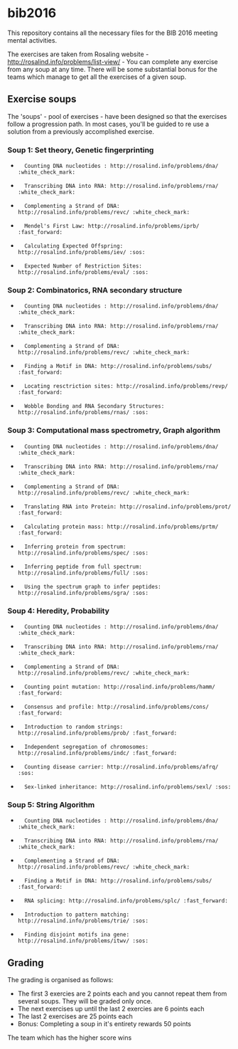 # bib2016
This repository contains all the necessary files for the BIB 2016 meeting mental activities.

The exercises are taken from Rosaling website - http://rosalind.info/problems/list-view/ - 
You can complete any exercise from any soup at any time. 
There will be some substantial bonus for the teams which manage to get all the exercises of a given soup.

## Exercise soups

The 'soups' - pool of exercises - have been designed so that the exercises follow a progression path. 
In most cases, you'll be guided to re use a solution from a previously accomplished exercise.

### Soup 1: Set theory, Genetic fingerprinting

-       Counting DNA nucleotides : http://rosalind.info/problems/dna/ :white_check_mark:
-       Transcribing DNA into RNA: http://rosalind.info/problems/rna/ :white_check_mark:
-       Complementing a Strand of DNA: http://rosalind.info/problems/revc/ :white_check_mark:
-       Mendel's First Law: http://rosalind.info/problems/iprb/ :fast_forward:
-       Calculating Expected Offspring: http://rosalind.info/problems/iev/ :sos:
-       Expected Number of Restriction Sites: http://rosalind.info/problems/eval/ :sos:

### Soup 2: Combinatorics, RNA secondary structure

-       Counting DNA nucleotides : http://rosalind.info/problems/dna/ :white_check_mark:
-       Transcribing DNA into RNA: http://rosalind.info/problems/rna/ :white_check_mark:
-       Complementing a Strand of DNA: http://rosalind.info/problems/revc/ :white_check_mark:
-       Finding a Motif in DNA: http://rosalind.info/problems/subs/ :fast_forward:
-       Locating resctriction sites: http://rosalind.info/problems/revp/ :fast_forward:
-       Wobble Bonding and RNA Secondary Structures: http://rosalind.info/problems/rnas/ :sos:

### Soup 3: Computational mass spectrometry, Graph algorithm

-       Counting DNA nucleotides : http://rosalind.info/problems/dna/ :white_check_mark:
-       Transcribing DNA into RNA: http://rosalind.info/problems/rna/ :white_check_mark:
-       Complementing a Strand of DNA: http://rosalind.info/problems/revc/ :white_check_mark:
-       Translating RNA into Protein: http://rosalind.info/problems/prot/ :fast_forward:
-       Calculating protein mass: http://rosalind.info/problems/prtm/ :fast_forward:
-       Inferring protein from spectrum: http://rosalind.info/problems/spec/ :sos:
-       Inferring peptide from full spectrum: http://rosalind.info/problems/full/ :sos:
-       Using the spectrum graph to infer peptides: http://rosalind.info/problems/sgra/ :sos:

### Soup 4: Heredity, Probability

-       Counting DNA nucleotides : http://rosalind.info/problems/dna/ :white_check_mark:
-       Transcribing DNA into RNA: http://rosalind.info/problems/rna/ :white_check_mark:
-       Complementing a Strand of DNA: http://rosalind.info/problems/revc/ :white_check_mark:
-       Counting point mutation: http://rosalind.info/problems/hamm/ :fast_forward:
-       Consensus and profile: http://rosalind.info/problems/cons/ :fast_forward:
-       Introduction to random strings: http://rosalind.info/problems/prob/ :fast_forward:
-       Independent segregation of chromosomes: http://rosalind.info/problems/indc/ :fast_forward:
-       Counting disease carrier: http://rosalind.info/problems/afrq/ :sos:
-       Sex-linked inheritance: http://rosalind.info/problems/sexl/ :sos:

### Soup 5: String Algorithm

-       Counting DNA nucleotides : http://rosalind.info/problems/dna/ :white_check_mark:
-       Transcribing DNA into RNA: http://rosalind.info/problems/rna/ :white_check_mark:
-       Complementing a Strand of DNA: http://rosalind.info/problems/revc/ :white_check_mark:
-       Finding a Motif in DNA: http://rosalind.info/problems/subs/ :fast_forward:
-       RNA splicing: http://rosalind.info/problems/splc/ :fast_forward:
-       Introduction to pattern matching: http://rosalind.info/problems/trie/ :sos:
-       Finding disjoint motifs ina gene: http://rosalind.info/problems/itwv/ :sos:


## Grading 

The grading is organised as follows:
- The first 3 exercies are 2 points each and you cannot repeat them from several soups. They will be graded only once.
- The next exercises up until the last 2 exercies are 6 points each
- The last 2 exercises are 25 points each
- Bonus: Completing a soup in it's entirety rewards 50 points

The team which has the higher score wins


